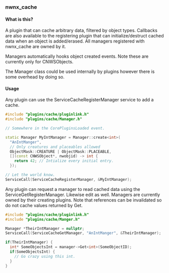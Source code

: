 ### nwnx_cache

#### What is this?

A plugin that can cache arbitrary data, filtered by object types.  Callbacks
are also available to the registering plugin that can initialize/destruct cached
data when an object is added/erased.  All managers registered with nwnx_cache are
owned by it.

Managers automatically hooks object created events.  Note these are currently only for
CNWSObjects.

The Manager class could be used internally by plugins however there is some overhead by doing
so.

#### Usage

Any plugin can use the ServiceCacheRegisterManager service to add a cache.

```c++
#include "plugins/cache/pluginlink.h"
#include "plugins/cache/Manager.h"

// Somewhere in the CorePluginsLoaded event.

static Manager MyIntManager = Manager::create<int>(
  "AnIntManger",
  // Only creatures and placeables allowed
  ObjectMask::CREATURE | ObjectMask::PLACEABLE,
  [](const CNWSObject*, nwobjid) -> int {
    return 42; // Intialize every initial entry.
  });

// Let the world know.
ServiceCall(ServiceCacheRegisterManager, &MyIntManager);

```

Any plugin can request a manager to read cached data using the ServiceGetRegisterManager.  Likewise edit as well.  Managers
are currently owned by their creating plugins.  Note that references
can be invalidated so do not cache values returned by Get.

```c++
#include "plugins/cache/pluginlink.h"
#include "plugins/cache/Manger.h"

Manager *TheirIntManager = nullptr;
ServiceCall(ServiceCacheGetManager, "AnIntManger", &TheirIntManager);

if(TheirIntManager) {
  int* SomeObjectsInt = manager->Get<int>(SomeObjectID);
  if(SomeObjectsInt) {
    // Go crazy using this int.
  }
}
```

